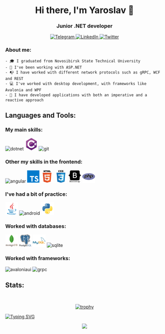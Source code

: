 <div id="header" align="center">
    <h1>Hi there, I'm Yaroslav 👋</h1>
    <h3>Junior .NET developer</h3>
</div>
<div id="socials" align="center">
	<a href="https://t.me/be_mortal">
		<img src="https://img.shields.io/badge/Telegram-blue?style=for-the-badge&logo=telegram&logoColor=white" alt="Telegram"/>
	</a>
	<a href="linkedin-url">
		<img src="https://img.shields.io/badge/LinkedIn-blue?style=for-the-badge&logo=linkedin&logoColor=white" alt="LinkedIn"/>
	</a>
	<a href="twitter-url">
		<img src="https://img.shields.io/badge/Twitter-blue?style=for-the-badge&logo=twitter&logoColor=white" alt="Twitter"/>
	</a>
</div>

### About me:

    - 🎓 I graduated from Novosibirsk State Technical University
    - 🌌 I've been working with ASP.NET
    - 📭 I have worked with different network protocols such as gRPC, WCF and REST
    - 💻 I've worked with desktop development, with frameworks like Avalonia and WPF
    - 🚀 I have developed applications with both an imperative and a reactive approach

## Languages and Tools:

### My main skills:

<div>
	<img src="https://www.vectorlogo.zone/logos/dotnet/dotnet-vertical.svg" alt="dotnet" height="40"/>
	<img src="https://raw.githubusercontent.com/devicons/devicon/master/icons/csharp/csharp-original.svg" alt="csharp" height="40"/>
	<img src="https://www.vectorlogo.zone/logos/git-scm/git-scm-icon.svg" alt="git" height="40"/>
</div>

### Other my skills in the frontend:

<div>
	<img src="https://github.com/gilbarbara/logos/blob/main/logos/angular-icon.svg" alt="angular" height="40"/>
	<img src="https://raw.githubusercontent.com/devicons/devicon/master/icons/typescript/typescript-original.svg" alt="typescript" height="40"/>
	<img src="https://raw.githubusercontent.com/devicons/devicon/master/icons/html5/html5-original-wordmark.svg" alt="html5" height="40"/>
	<img src="https://raw.githubusercontent.com/devicons/devicon/master/icons/css3/css3-original-wordmark.svg" alt="css3" height="40"/>
	<img src="https://raw.githubusercontent.com/devicons/devicon/master/icons/bootstrap/bootstrap-plain-wordmark.svg" alt="bootstrap" height="40"/>
	<img src="https://raw.githubusercontent.com/devicons/devicon/master/icons/php/php-original.svg" alt="php" height="40"/>
</div>

### I've had a bit of practice:

<div>
	<img src="https://raw.githubusercontent.com/devicons/devicon/master/icons/java/java-original.svg" alt="java" height="40"/>
	<img src="https://github.com/gilbarbara/logos/blob/main/logos/android-vertical.svg" alt="android "height="40"/> 
	<img src="https://raw.githubusercontent.com/devicons/devicon/master/icons/python/python-original.svg" alt="python" height="40"/>
</div>

### Worked with databases:

<div>
	<img src="https://raw.githubusercontent.com/devicons/devicon/master/icons/mongodb/mongodb-original-wordmark.svg" alt="mongodb" height="40"/> 
	<img src="https://raw.githubusercontent.com/devicons/devicon/master/icons/postgresql/postgresql-original-wordmark.svg" alt="postgresql" height="40"/>
	<img src="https://raw.githubusercontent.com/devicons/devicon/master/icons/mysql/mysql-original-wordmark.svg" alt="mysql" height="40"/> 
	<img src="https://www.vectorlogo.zone/logos/sqlite/sqlite-icon.svg" alt="sqlite" width="40" height="40"/>
</div>

### Worked with frameworks:
<div>
	<img src="https://www.vectorlogo.zone/logos/avaloniauinet/avaloniauinet-ar21.svg" alt="avaloniaui" height="50"/> 
	<img src="https://www.vectorlogo.zone/logos/grpcio/grpcio-ar21.svg" alt="grpc" height="50"/> 
</div>

## Stats:

<div id="stat" align="center">
    <img src="http://github-profile-summary-cards.vercel.app/api/cards/productive-time?username=yaroslavfed&theme=tokyonight&utcOffset=8" alt=""/>
    <img src="http://github-profile-summary-cards.vercel.app/api/cards/stats?username=yaroslavfed&theme=tokyonight" alt=""/>

[![trophy](https://github-profile-trophy.vercel.app/?username=yaroslavfed&theme=tokyonight&no-frame=true&column=-1&margin-w=5)](https://github.com/yaroslavfed/github-profile-trophy)
</div>

[![Typing SVG](https://readme-typing-svg.herokuapp.com?color=%2336BCF7&lines=I+hope+that+we+can+cooperate)](https://git.io/typing-svg)

<p align="center">
  <a href="https://github.com/yaroslavfed">
    <img src="https://komarev.com/ghpvc/?username=yaroslavfed&color=blue&style=flat)" />
  </a>
</p>
